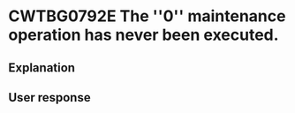 # CWTBG0792E The ''0'' maintenance operation has never been executed.

## Explanation

## User response